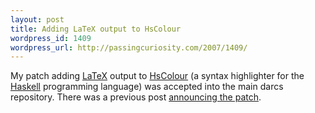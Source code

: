 ```yaml
--- 
layout: post
title: Adding LaTeX output to HsColour
wordpress_id: 1409
wordpress_url: http://passingcuriosity.com/2007/1409/
---
```


My patch adding [LaTeX](http://www.latex-project.org/) output to
[HsColour](http://www.cs.york.ac.uk/fp/darcs/hscolour) (a syntax highlighter
for the [Haskell](http://www.haskell.org/) programming language) was accepted
into the main darcs repository. There was a previous post [announcing the
patch](/2006/hscolour-is-syntax-highlighter-for/).